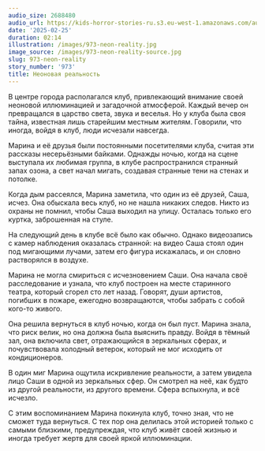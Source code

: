 ```yaml
---
audio_size: 2688480
audio_url: https://kids-horror-stories-ru.s3.eu-west-1.amazonaws.com/audio/973-neon-reality.mp3
date: '2025-02-25'
duration: 02:14
illustration: /images/973-neon-reality.jpg
image_source: /images/973-neon-reality-source.jpg
slug: 973-neon-reality
story_number: '973'
title: Неоновая реальность
---
```


В центре города располагался клуб, привлекающий внимание своей неоновой иллюминацией и загадочной атмосферой. Каждый вечер он превращался в царство света, звука и веселья. Но у клуба была своя тайна, известная лишь старейшим местным жителям. Говорили, что иногда, войдя в клуб, люди исчезали навсегда.

Марина и её друзья были постоянными посетителями клуба, считая эти рассказы несерьёзными байками. Однажды ночью, когда на сцене выступала их любимая группа, в клубе распространился странный запах озона, а свет начал мигать, создавая странные тени на стенах и потолке.

Когда дым рассеялся, Марина заметила, что один из её друзей, Саша, исчез. Она обыскала весь клуб, но не нашла никаких следов. Никто из охраны не помнил, чтобы Саша выходил на улицу. Осталась только его куртка, заброшенная на стуле.

На следующий день в клубе всё было как обычно. Однако видеозапись с камер наблюдения оказалась странной: на видео Саша стоял один под мигающими лучами, затем его фигура искажалась, и он словно растворялся в воздухе.

Марина не могла смириться с исчезновением Саши. Она начала своё расследование и узнала, что клуб построен на месте старинного театра, который сгорел сто лет назад. Говорят, души артистов, погибших в пожаре, ежегодно возвращаются, чтобы забрать с собой кого-то живого.

Она решила вернуться в клуб ночью, когда он был пуст. Марина знала, что риск велик, но она должна была выяснить правду. Войдя в тёмный зал, она включила свет, отражающийся в зеркальных сферах, и почувствовала холодный ветерок, который не мог исходить от кондиционеров.

В один миг Марина ощутила искривление реальности, а затем увидела лицо Саши в одной из зеркальных сфер. Он смотрел на неё, как будто из другой реальности, из другого времени. Сфера вспыхнула, и всё исчезло.

С этим воспоминанием Марина покинула клуб, точно зная, что не сможет туда вернуться. С тех пор она делилась этой историей только с самыми близкими, предупреждая, что клуб живёт своей жизнью и иногда требует жертв для своей яркой иллюминации.